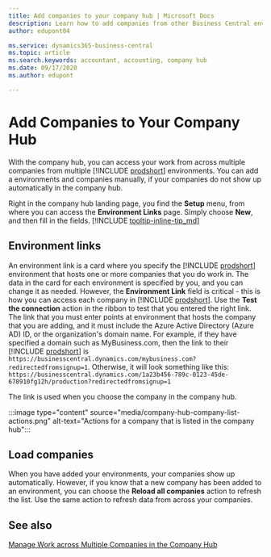 ```yaml
---
title: Add companies to your company hub | Microsoft Docs
description: Learn how to add companies from other Business Central environments to your company hub so you can manage work across environments.
author: edupont04

ms.service: dynamics365-business-central
ms.topic: article
ms.search.keywords: accountant, accounting, company hub
ms.date: 09/17/2020
ms.author: edupont

---
```

# Add Companies to Your Company Hub

With the company hub, you can access your work from across multiple companies from multiple [!INCLUDE [prodshort](includes/prodshort.md)] environments. You can add a environments and companies manually, if your companies do not show up automatically in the company hub.  

Right in the company hub landing page, you find the **Setup** menu, from where you can access the **Environment Links** page. Simply choose **New**, and then fill in the fields. [!INCLUDE [tooltip-inline-tip_md](includes/tooltip-inline-tip_md.md)]  

## Environment links

An environment link is a card where you specify the [!INCLUDE [prodshort](includes/prodshort.md)] environment that hosts one or more companies that you do work in. The data in the card for each environment is specified by you, and you can change it as needed. However, the **Environment Link** field is critical - this is how you can access each company in [!INCLUDE [prodshort](includes/prodshort.md)]. Use the **Test the connection** action in the ribbon to test that you entered the right link. The link that you must enter points at environment that hosts the company that you are adding, and it must include the Azure Active Directory (Azure AD) ID, or the organization's domain name. For example, if they have specified a domain such as MyBusiness.com, then the link to their [!INCLUDE [prodshort](includes/prodshort.md)] is ```https://businesscentral.dynamics.com/mybusiness.com?redirectedfromsignup=1```. Otherwise, it will look something like this: ```https://businesscentral.dynamics.com/1a23b456-789c-0123-45de-678910fg12h/production?redirectedfromsignup=1```  

The link is used when you choose the company in the company hub.  

:::image type="content" source="media/company-hub-company-list-actions.png" alt-text="Actions for a company that is listed in the company hub":::

## Load companies

When you have added your environments, your companies show up automatically. However, if you know that a new company has been added to an environment, you can choose the **Reload all companies** action to refresh the list. Use the same action to refresh data from across your companies.  

## See also

[Manage Work across Multiple Companies in the Company Hub](company-hub.md)  
